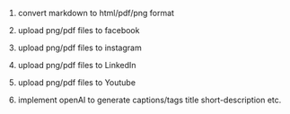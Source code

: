 1) convert markdown to html/pdf/png format
2) upload png/pdf files to facebook 
3) upload png/pdf files to instagram 
4) upload png/pdf files to LinkedIn 

5) upload png/pdf files to Youtube 
6) implement openAI to generate captions/tags title short-description etc.